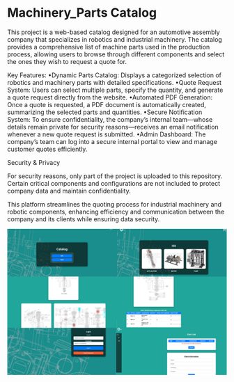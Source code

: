 # Machinery_Parts Catalog
This project is a web-based catalog designed for an automotive assembly company that specializes in robotics and industrial machinery. The catalog provides a comprehensive list of machine parts used in the production process, allowing users to browse through different components and select the ones they wish to request a quote for.

Key Features:
	•Dynamic Parts Catalog: Displays a categorized selection of robotics and machinery parts with detailed specifications.
	•Quote Request System: Users can select multiple parts, specify the quantity, and generate a quote request directly from the website.
	•Automated PDF Generation: Once a quote is requested, a PDF document is automatically created, summarizing the selected parts and quantities.
	•Secure Notification System: To ensure confidentiality, the company’s internal team—whose details remain private for security reasons—receives an email notification whenever a new quote request is submitted.
	•Admin Dashboard: The company’s team can log into a secure internal portal to view and manage customer quotes efficiently.

Security & Privacy

For security reasons, only part of the project is uploaded to this repository. Certain critical components and configurations are not included to protect company data and maintain confidentiality.

This platform streamlines the quoting process for industrial machinery and robotic components, enhancing efficiency and communication between the company and its clients while ensuring data security.

![Banner](https://github.com/nataliacancinogarcia/Machinery_Parts/blob/main/Catalog.png) <!-- Optional banner image -->

